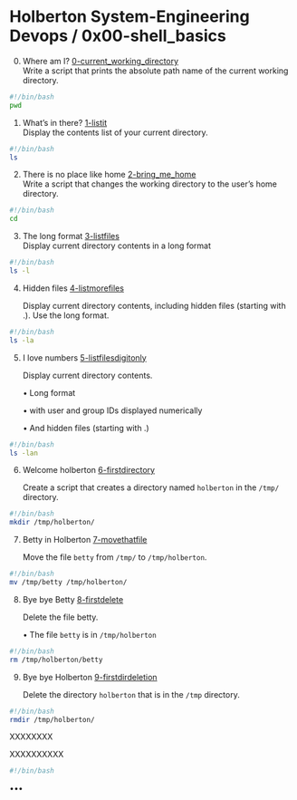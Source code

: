 # Holberton System-Engineering Devops / 0x00-shell_basics

0. Where am I? [0-current_working_directory](https://github.com/aDENTinTIME/holberton-system_engineering-devops/blob/master/0x00-shell_basics/0-current_working_directory)  
   Write a script that prints the absolute path name of the current working directory.
```bash
#!/bin/bash
pwd
```


1. What’s in there? [1-listit](https://github.com/aDENTinTIME/holberton-system_engineering-devops/blob/master/0x00-shell_basics/1-listit)  
   Display the contents list of your current directory.
```bash
#!/bin/bash
ls
```


2. There is no place like home [2-bring_me_home](https://github.com/aDENTinTIME/holberton-system_engineering-devops/blob/master/0x00-shell_basics/2-bring_me_home)  
   Write a script that changes the working directory to the user’s home directory.
```bash
#!/bin/bash
cd
```

3. The long format [3-listfiles](https://github.com/aDENTinTIME/holberton-system_engineering-devops/blob/master/0x00-shell_basics/3-listfiles)  
   Display current directory contents in a long format
```bash
#!/bin/bash
ls -l
```

4. Hidden files [4-listmorefiles](https://github.com/aDENTinTIME/holberton-system_engineering-devops/blob/master/0x00-shell_basics/4-listmorefiles)

   Display current directory contents, including hidden files (starting with .). Use the long format.
```bash
#!/bin/bash
ls -la
```

5. I love numbers [5-listfilesdigitonly](https://github.com/aDENTinTIME/holberton-system_engineering-devops/blob/master/0x00-shell_basics/5-listfilesdigitonly)

   Display current directory contents.
   
   • Long format
   
   • with user and group IDs displayed numerically
   
   • And hidden files (starting with .)
```bash
#!/bin/bash
ls -lan
```

6. Welcome holberton [6-firstdirectory](https://github.com/aDENTinTIME/holberton-system_engineering-devops/blob/master/0x00-shell_basics/6-firstdirectory)

   Create a script that creates a directory named `holberton` in the `/tmp/` directory.
```bash
#!/bin/bash
mkdir /tmp/holberton/
```

7. Betty in Holberton [7-movethatfile](https://github.com/aDENTinTIME/holberton-system_engineering-devops/blob/master/0x00-shell_basics/7-movethatfile)

   Move the file `betty` from `/tmp/` to `/tmp/holberton`.
```bash
#!/bin/bash
mv /tmp/betty /tmp/holberton/
```

8. Bye bye Betty [8-firstdelete](https://github.com/aDENTinTIME/holberton-system_engineering-devops/blob/master/0x00-shell_basics/8-firstdelete)

   Delete the file betty.
   
   • The file `betty` is in `/tmp/holberton`
```bash
#!/bin/bash
rm /tmp/holberton/betty
```

9. Bye bye Holberton [9-firstdirdeletion](https://github.com/aDENTinTIME/holberton-system_engineering-devops/blob/master/0x00-shell_basics/9-firstdirdeletion)

   Delete the directory `holberton` that is in the `/tmp` directory.
```bash
#!/bin/bash
rmdir /tmp/holberton/
```

XXXXXXXX []()

   XXXXXXXXXX
```bash
#!/bin/bash

```

•••
